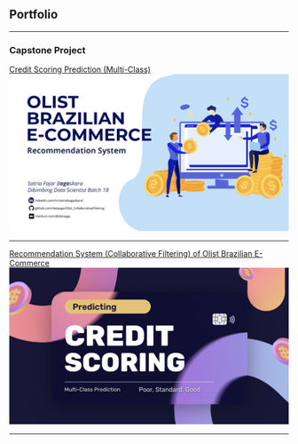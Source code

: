 ## Portfolio

---

### Capstone Project

[Credit Scoring Prediction (Multi-Class)](/pdf/Credit_Scoring_Multi-Class.pdf)
<img src="images/Olist_collaborative.png?raw=true"/>

---
[Recommendation System (Collaborative Filtering) of Olist Brazilian E-Commerce](/pdf/Olist_Recommendation_System_Collaborative_Filtering.pdf)
<img src="images/th_creditscore.png?raw=true"/>

---
